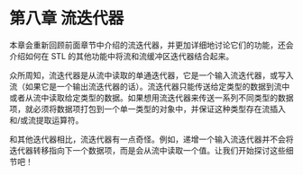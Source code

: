 # 第八章 流迭代器

本章会重新回顾前面章节中介绍的流迭代器，并更加详细地讨论它们的功能，还会介绍如何在 STL 的其他功能中将流和流缓冲区迭代器结合起来。

众所周知，流迭代器是从流中读取的单通迭代器，它是一个输入流迭代器，或写入流（如果它是一个输出流迭代器的话）。流迭代器只能传送给定类型的数据到流中或者从流中读取给定类型的数据。如果想用流迭代器来传送一系列不同类型的数据项，就必须将数据项打包到一个单一类型的对象中，并保证这种类型存在流插入和/或流提取运算符。

和其他迭代器相比，流迭代器有一点奇怪。例如，递增一个输入流迭代器并不会将迭代器转移指向下一个数据项，而是会从流中读取一个值。让我们开始探讨这些细节吧！